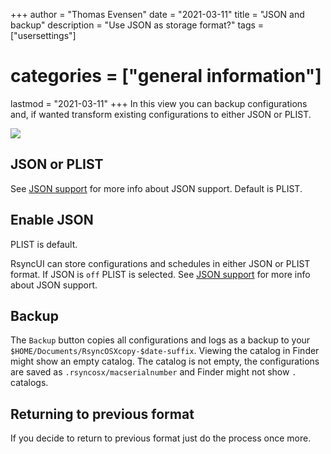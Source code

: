 +++
author = "Thomas Evensen"
date = "2021-03-11"
title =  "JSON and backup"
description = "Use JSON as storage format?"
tags = ["usersettings"]
# categories = ["general information"]
lastmod = "2021-03-11"
+++
In this view you can backup configurations and, if wanted transform existing configurations to either JSON or PLIST.

![](/images/usersettings/json.png)

## JSON or PLIST

See [JSON support](/post/json/) for more info about JSON support. Default is PLIST.

## Enable JSON

PLIST is default.

RsyncUI can store configurations and schedules in either JSON or PLIST format. If JSON is `off` PLIST is selected. See [JSON support](/post/json/) for more info about JSON support.

## Backup

The `Backup` button copies all configurations and logs as a backup to your `$HOME/Documents/RsyncOSXcopy-$date-suffix`. Viewing the catalog in Finder might show an empty catalog. The catalog is not empty, the configurations are saved as `.rsyncosx/macserialnumber` and Finder might not show `.` catalogs.

## Returning to previous format

If you decide to return to previous format just do the process once more.
